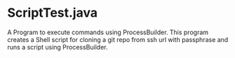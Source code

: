 # ScriptTest.java
A Program to execute commands using ProcessBuilder.
This program creates a Shell script for cloning a git repo from ssh url with passphrase and runs a script using ProcessBuilder.

